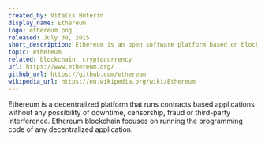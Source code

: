 ```yaml
---
created_by: Vitalik Buterin
display_name: Ethereum
logo: ethereum.png
released: July 30, 2015
short_description: Ethereum is an open software platform based on blockchain technology enables developers to build and deploy decentralized applications. 
topic: ethereum
related: blockchain, cryptocurrency
url: https://www.ethereum.org/
github_url: https://github.com/ethereum
wikipedia_url: https://en.wikipedia.org/wiki/Ethereum
---
```

Ethereum is a decentralized platform that runs contracts based applications without any possibility of downtime, censorship, fraud or third-party interference. Ethereum blockchain focuses on running the programming code of any decentralized application. 
